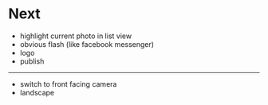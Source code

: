# Next

* highlight current photo in list view
* obvious flash (like facebook messenger)
* logo
* publish

---

* switch to front facing camera
* landscape
